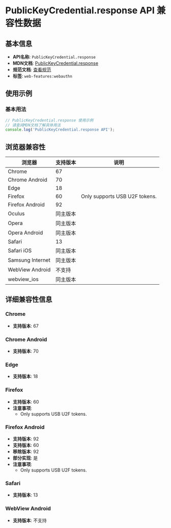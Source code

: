 # PublicKeyCredential.response API 兼容性数据

## 基本信息

- **API名称**: `PublicKeyCredential.response`
- **MDN文档**: [PublicKeyCredential.response](https://developer.mozilla.org/docs/Web/API/PublicKeyCredential/response)
- **规范文档**: [查看规范](https://w3c.github.io/webauthn/#dom-publickeycredential-response)
- **标签**: `web-features:webauthn`

## 使用示例

### 基本用法

```javascript
// PublicKeyCredential.response 使用示例
// 请查阅MDN文档了解具体用法
console.log('PublicKeyCredential.response API');
```

## 浏览器兼容性

| 浏览器 | 支持版本 | 说明 |
|--------|----------|------|
| Chrome | 67 |  |
| Chrome Android | 70 |  |
| Edge | 18 |  |
| Firefox | 60 | Only supports USB U2F tokens. |
| Firefox Android | 92 |  |
| Oculus | 同主版本 |  |
| Opera | 同主版本 |  |
| Opera Android | 同主版本 |  |
| Safari | 13 |  |
| Safari iOS | 同主版本 |  |
| Samsung Internet | 同主版本 |  |
| WebView Android | 不支持 |  |
| webview_ios | 同主版本 |  |

## 详细兼容性信息

### Chrome

- **支持版本**: 67

### Chrome Android

- **支持版本**: 70

### Edge

- **支持版本**: 18

### Firefox

- **支持版本**: 60
- **注意事项**:
  - Only supports USB U2F tokens.

### Firefox Android

- **支持版本**: 92
- **支持版本**: 60
- **移除版本**: 92
- **部分实现**: 是
- **注意事项**:
  - Only supports USB U2F tokens.

### Safari

- **支持版本**: 13

### WebView Android

- **支持版本**: 不支持

